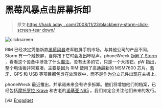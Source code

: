 # 黑莓风暴点击屏幕拆卸

> 原文:[https://hack aday . com/2008/11/23/blackberry-storm-click-screen-tear down/](https://hackaday.com/2008/11/23/blackberry-storm-click-screen-teardown/)

![clickscreen](../Images/c8efb008181767e89817c71625440e4d.png "clickscreen")

RIM 已经决定凭借新款[黑莓风暴](http://www.mahalo.com/BlackBerry_Storm_Reviews)进军触屏手机市场。与其他公司的产品不同，Storm 有一个触摸屏，当你按下它时会发出咔哒声。phoneWreck [拆解了 Storm](http://www.phonewreck.com/2008/11/21/blackberry-storm-review-and-teardown/ "phoneWreck  » BlackBerry Storm - Review and Teardown") ，看看这个设备中涉及了什么[魔法](http://www.mahalo.com/BlackBerry_Storm_Hacks)。没有太多的它，只是一个大按钮。pW 指出，整个电话板非常紧凑，主要是因为 RIM 使用了高通最新的 MSM7600 芯片。蓝牙、GPS 和 USB 等项目都包含在处理器中，而不是作为分立元件出现在主板上。

phoneWreck 最近推出，并承诺未来会有许多拆卸。他们将增加他们的档案，已经包括[摩托罗拉 Krave](http://www.phonewreck.com/2008/11/21/motorola-krave-review-and-teardown/ "phoneWreck  » Motorola Krave - Review and Teardown") 和古老的[诺基亚 N95](http://www.phonewreck.com/2008/11/20/nokia-n95-teardown/ "phoneWreck  » Nokia N95 - Teardown") 。我们肯定会关注他们未来的发行。

[via [Engadget](http://www.engadget.com/2008/11/22/blackberry-storms-clickable-screen-and-the-rest-of-it-dissect/ "BlackBerry Storm's clickable screen (and the rest of it) dissected, exposed - Engadget")